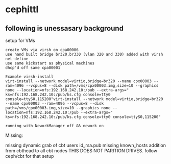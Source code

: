 # cephittl
## following is unessasary background
setup for VMs

	create VMs via virsh on cpa00006
	use hand built bridge br320,br330 (vlan 320 and 330) added with virsh net-define
	use same kickstart as physical machines
	dhcp'd off same cpa00001

	Example virsh-install
	virt-install --network model=virtio,bridge=br320 --name cpx00003 --ram=4096 --vcpus=8 --disk path=/vms/cpx00003.img,size=10 --graphics none --location=nfs:192.168.242.10:/pub --extra-args=" ks=nfs:192.168.242.10:/pub/ks.cfg console=tty0 console=ttyS0,115200"virt-install --network model=virtio,bridge=br320 --name cpx00003 --ram=4096 --vcpus=8 --disk path=/vms/cpx00003.img,size=10 --graphics none --location=nfs:192.168.242.10:/pub --extra-args=" ks=nfs:192.168.242.10:/pub/ks.cfg console=tty0 console=ttyS0,115200"

	running with NeworkManager off && nework on

Missing:

missing dynamic grab of cbt users id_rsa.pub
missing known_hosts addition from cbthead to all cbt nodes
THIS DOES NOT PARITION DRIVES.  follow ceph/cbt for that setup
